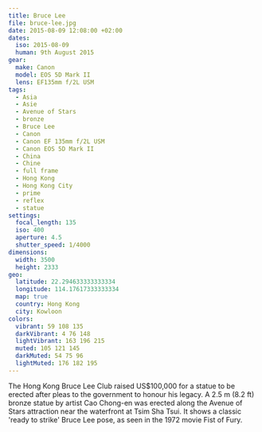 ```yaml
---
title: Bruce Lee
file: bruce-lee.jpg
date: 2015-08-09 12:08:00 +02:00
dates:
  iso: 2015-08-09
  human: 9th August 2015
gear:
  make: Canon
  model: EOS 5D Mark II
  lens: EF135mm f/2L USM
tags:
  - Asia
  - Asie
  - Avenue of Stars
  - bronze
  - Bruce Lee
  - Canon
  - Canon EF 135mm f/2L USM
  - Canon EOS 5D Mark II
  - China
  - Chine
  - full frame
  - Hong Kong
  - Hong Kong City
  - prime
  - reflex
  - statue
settings:
  focal_length: 135
  iso: 400
  aperture: 4.5
  shutter_speed: 1/4000
dimensions:
  width: 3500
  height: 2333
geo:
  latitude: 22.294633333333334
  longitude: 114.17617333333334
  map: true
  country: Hong Kong
  city: Kowloon
colors:
  vibrant: 59 108 135
  darkVibrant: 4 76 148
  lightVibrant: 163 196 215
  muted: 105 121 145
  darkMuted: 54 75 96
  lightMuted: 176 182 195
---
```


The Hong Kong Bruce Lee Club raised US$100,000 for a statue to be erected after pleas to the government to honour his legacy. A 2.5 m (8.2 ft) bronze statue by artist Cao Chong-en was erected along the Avenue of Stars attraction near the waterfront at Tsim Sha Tsui. It shows a classic 'ready to strike' Bruce Lee pose, as seen in the 1972 movie Fist of Fury.
